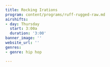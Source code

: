 ```yaml
---
title: Rocking Irations
program: content/programs/ruff-rugged-raw.md
airshifts:
- day: Thursday
  start: 3:00a
  duration: '3:00'
banner_image: ''
website_url: ''
genres:
- genre: hip hop

---
```


